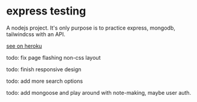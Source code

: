 # express testing

A nodejs project. It's only purpose is to practice express, mongodb, tailwindcss with an API.

[see on heroku](https://shielded-everglades-39145.herokuapp.com/)

todo: fix page flashing non-css layout

todo: finish responsive design

todo: add more search options

todo: add mongoose and play around with note-making, maybe user auth.
